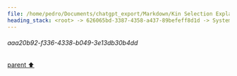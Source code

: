 ```yaml
---
file: /home/pedro/Documents/chatgpt_export/Markdown/Kin Selection Explanation.md
heading_stack: <root> -> 626065bd-3387-4358-a437-89befeff8d1d -> System -> 6f9d286c-a866-45f0-8fd8-7ab2518e3885 -> System -> aaa20b92-f336-4338-b049-3e13db30b4dd
---
```

###### aaa20b92-f336-4338-b049-3e13db30b4dd
[parent ⬆️](#6f9d286c-a866-45f0-8fd8-7ab2518e3885)

